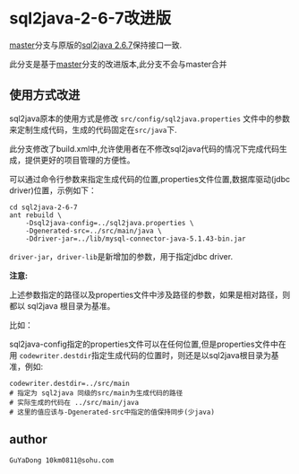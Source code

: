 # sql2java-2-6-7改进版

[master](../master)分支与原版的[sql2java 2.6.7][1]保持接口一致.

此分支是基于[master](/tree/master)分支的改进版本,此分支不会与master合并 

## 使用方式改进

sql2java原本的使用方式是修改 `src/config/sql2java.properties` 文件中的参数来定制生成代码，生成的代码固定在`src/java`下.

此分支修改了build.xml中,允许使用者在不修改sql2java代码的情况下完成代码生成，提供更好的项目管理的方便性。

可以通过命令行参数来指定生成代码的位置,properties文件位置,数据库驱动(jdbc driver)位置，示例如下：
    
	cd sql2java-2-6-7
	ant rebuild \
		-Dsql2java-config=../sql2java.properties \
		-Dgenerated-src=../src/main/java \
		-Ddriver-jar=../lib/mysql-connector-java-5.1.43-bin.jar
`driver-jar`，`driver-lib`是新增加的参数，用于指定jdbc driver.

**注意:**

上述参数指定的路径以及properties文件中涉及路径的参数，如果是相对路径，则都以 sql2java 根目录为基准。

比如：

sql2java-config指定的properties文件可以在任何位置,但是properties文件中在用 `codewriter.destdir`指定生成代码的位置时，则还是以sql2java根目录为基准，例如:

	codewriter.destdir=../src/main
	# 指定为 sql2java 同级的src/main为生成代码的路径
	# 实际生成的代码在 ../src/main/java
	# 这里的值应该与-Dgenerated-src中指定的值保持同步(少java)

## author
	GuYaDong 10km0811@sohu.com



[1]:https://nchc.dl.sourceforge.net/project/sql2java/sql2java-distribution/sql2java%202.6.7/sql2java-2-6-7.zip
